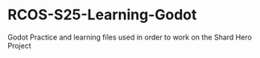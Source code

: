 # RCOS-S25-Learning-Godot

Godot Practice and learning files used in order to work on the Shard Hero Project
